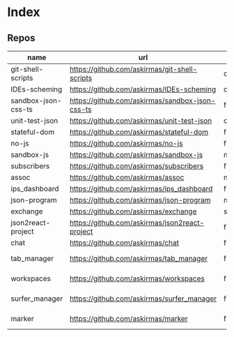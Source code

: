 # Index

## Repos

| name | url  | Side | Keys |
| ---- | ---- | ---- | ---- |
|git-shell-scripts|https://github.com/askirmas/git-shell-scripts|cli|git|
|IDEs-scheming|https://github.com/askirmas/IDEs-scheming|cli|Schema|
|sandbox-json-css-ts|https://github.com/askirmas/sandbox-json-css-ts|front|sandbox|
|unit-test-json|https://github.com/askirmas/unit-test-json|cli|Metaprogramming|
|stateful-dom|https://github.com/askirmas/stateful-dom|front|Html Css|
|no-js|https://github.com/askirmas/no-js|front|Html Css|
|sandbox-js|https://github.com/askirmas/sandbox-js|module|sandbox|
|subscribers|https://github.com/askirmas/subscribers|full|sandbox|
|assoc|https://github.com/askirmas/assoc|module|Utils|
|ips_dashboard|https://github.com/askirmas/ips_dashboard|full|sandbox|
|json-program|https://github.com/askirmas/json-program|module|Metaprogramming|
|exchange|https://github.com/askirmas/exchange|server||
|json2react-project|https://github.com/askirmas/json2react-project|front|Metaprogramming|
|chat|https://github.com/askirmas/chat|full|sandbox|
|tab_manager|https://github.com/askirmas/tab_manager|front|Browser extension|
|workspaces|https://github.com/askirmas/workspaces|front|Browser extension|
|surfer_manager|https://github.com/askirmas/surfer_manager|front|Browser extension|
|marker|https://github.com/askirmas/marker|front|Browser extension|